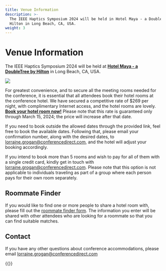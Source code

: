 ```yaml
---
title: Venue Information
description: >-
  The IEEE Haptics Symposium 2024 will be held in Hotel Maya - a DoubleTree by
  Hilton in Long Beach, CA, USA.
weight: 3
---
```

# Venue Information

The IEEE Haptics Symposium 2024 will be held at **[Hotel Maya - a DoubleTree by Hilton](https://www.hilton.com/en/book/reservation/rooms/?ctyhocn=LGBMYDT&arrivalDate=2024-04-06&departureDate=2024-04-11&groupCode=CDT90H&room1NumAdults=1&cid=OM%2CWW%2CHILTONLINK%2CEN%2CDirectLink)** in Long Beach, CA, USA.

![](/img/2024maya.jpg)

For greatest convenience, and to secure all the meeting rooms needed for the conference,  it is essential that all attendees book their hotel rooms at the conference hotel. We have secured a competitive rate of $269 per night, with complimentary Internet access, and the hotel rooms are lovely. **[Book your hotel room now!](https://www.hilton.com/en/book/reservation/rooms/?ctyhocn=LGBMYDT&arrivalDate=2024-04-06&departureDate=2024-04-11&groupCode=CDT90H&room1NumAdults=1&cid=OM%2CWW%2CHILTONLINK%2CEN%2CDirectLink)** Please note that this rate is guaranteed only through March 15, 2024; the price will increase after that date.

If you need to book outside the allowed dates through the provided link, feel free to book the available dates. Following that, please email your confirmation number, along with the desired dates, to [lorraine.grogan@conferencedirect.com](mailto:lorraine.grogan@conferencedirect.com), and the hotel will adjust your booking accordingly.


If you intend to book more than 5 rooms and wish to pay for all of them with a single credit card, kindly get in touch with [lorraine.grogan@conferencedirect.com](mailto:lorraine.grogan@conferencedirect.com). Please note that this option is not applicable to individuals traveling as part of a group where each person pays for their own room separately.

## Roommate Finder

If you would like to find one or more people to share a hotel room with, please fill out the [roommate finder form](https://forms.gle/jRGpJXYqBbhLyPC56). The information you enter will be shared with other attendees who are looking for a roommate so that you can find suitable matches.

## Contact

If you have any other questions about conference accommodations, please email [lorraine.grogan@conferencedirect.com](mailto:lorraine.grogan@conferencedirect.com)

{{<venueGoogleMap>}}
